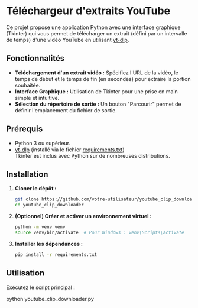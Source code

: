 # Téléchargeur d'extraits YouTube

Ce projet propose une application Python avec une interface graphique (Tkinter) qui vous permet de télécharger un extrait (défini par un intervalle de temps) d'une vidéo YouTube en utilisant [yt-dlp](https://github.com/yt-dlp/yt-dlp).

## Fonctionnalités

- **Téléchargement d'un extrait vidéo :** Spécifiez l'URL de la vidéo, le temps de début et le temps de fin (en secondes) pour extraire la portion souhaitée.
- **Interface Graphique :** Utilisation de Tkinter pour une prise en main simple et intuitive.
- **Sélection du répertoire de sortie :** Un bouton "Parcourir" permet de définir l'emplacement du fichier de sortie.

## Prérequis

- Python 3 ou supérieur.
- [yt-dlp](https://pypi.org/project/yt-dlp/) (installé via le fichier [requirements.txt](./requirements.txt))  
  Tkinter est inclus avec Python sur de nombreuses distributions.

## Installation

1. **Cloner le dépôt :**

   ```bash
   git clone https://github.com/votre-utilisateur/youtube_clip_downloader.git
   cd youtube_clip_downloader
   ```

2. **(Optionnel) Créer et activer un environnement virtuel :**

   ```bash
   python -m venv venv
   source venv/bin/activate  # Pour Windows : venv\Scripts\activate
   ```

3. **Installer les dépendances :**

   ```bash
   pip install -r requirements.txt
   ```

## Utilisation

Exécutez le script principal : 

python youtube_clip_downloader.py
